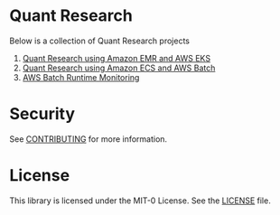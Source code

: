 # Quant Research

Below is a collection of Quant Research projects

1.  [Quant Research using Amazon EMR and AWS EKS](./quant-research-using-amazon-emr-and-aws-eks/README.md)   
2.  [Quant Research using Amazon ECS and AWS Batch](./quant-research-using-amazon-ecs-and-aws-batch/README.md)
3.  [AWS Batch Runtime Monitoring](./aws-batch-runtime-monitoring/README.md)

# Security

See [CONTRIBUTING](./CONTRIBUTING.md#security-issue-notifications) for more information.

# License

This library is licensed under the MIT-0 License. See the [LICENSE](./LICENSE) file.